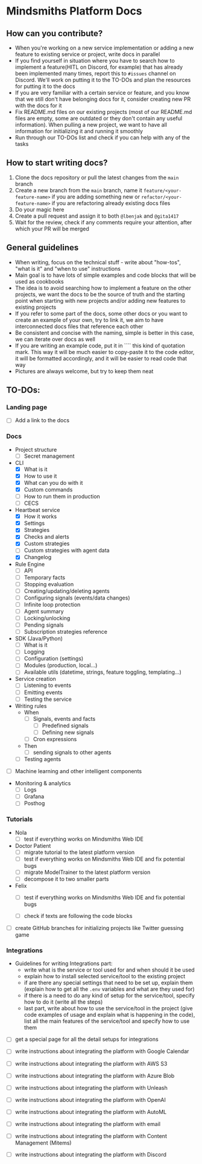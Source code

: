 # Mindsmiths Platform Docs

## How can you contribute?
- When you're working on a new service implementation or adding a new feature to existing service or project, write docs in parallel
- If you find yourself in situation where you have to search how to implement a feature(HITL on Discord, for example) that has already been implemented many times, report this to `#issues` channel on Discord. We'll work on putting it to the TO-DOs and plan the resources for putting it to the docs 
- If you are very familiar with a certain service or feature, and you know that we still don't have belonging docs for it, consider creating new PR with the docs for it
- Fix README.md  files on our existing projects (most of our README.md files are empty, some are outdated or they don't contain any useful information). When pulling a new project, we want to have all information for initializing it and running it smoothly
- Run through our TO-DOs list and check if you can help with any of the tasks

## How to start writing docs?
 1. Clone the docs repository or pull the latest changes from the `main` branch
 2. Create a new branch from the `main` branch, name it `feature/<your-feature-name>` if you are adding something new or `refactor/<your-feature-name>` if you are refactoring already existing docs files
 3. Do your magic here
 4. Create a pull request and assign it to both `@lbenjak` and `@gita1417`
 5. Wait for the review, check if any comments require your attention, after which your PR will be merged

## General guidelines
- When writing, focus on the technical stuff - write about "how-tos", "what is it" and "when to use" instructions
- Main goal is to have lots of simple examples and code blocks that will be used as cookbooks
- The idea is to avoid searching how to implement a feature on the other projects, we want the docs to be the source of truth and the starting point when starting with new projects and/or adding new features to existing projects
- If you refer to some part of the docs, some other docs or you want to create an example of your own, try to link it, we aim to have interconnected docs files that reference each other
- Be consistent and concise with the naming, simple is better in this case, we can iterate over docs as well
- If you are writing an example code, put it in ```` this kind of quotation mark. This way it will be much easier to copy-paste it to the code editor, it will be formatted accordingly, and it will be easier to read code that way
- Pictures are always welcome, but try to keep them neat

## TO-DOs:

### Landing page
- [ ] Add a link to the docs
### Docs
- Project structure
  - [ ] Secret management
- CLI
  - [x] What is it
  - [x] How to use it
  - [x] What can you do with it
  - [x] Custom commands
  - [ ] How to run them in production
  - [ ] CECS
- Heartbeat service
  - [x] How it works
  - [x] Settings
  - [x] Strategies
  - [x] Checks and alerts
  - [x] Custom strategies
  - [ ] Custom strategies with agent data
  - [x] Changelog
- Rule Engine
  - [ ] API
  - [ ] Temporary facts
  - [ ] Stopping evaluation
  - [ ] Creating/updating/deleting agents
  - [ ] Configuring signals (events/data changes)
  - [ ] Infinite loop protection
  - [ ] Agent summary
  - [ ] Locking/unlocking
  - [ ] Pending signals
  - [ ] Subscription strategies reference
- SDK (Java/Python)
  - [ ] What is it
  - [ ] Logging
  - [ ] Configuration (settings)
  - [ ] Modules (production, local...)
  - [ ] Available utils (datetime, strings, feature toggling, templating...)
- Service creation
  - [ ] Listening to events
  - [ ] Emitting events
  - [ ] Testing the service
- Writing rules
  - When
    - [ ] Signals, events and facts
      - [ ] Predefined signals
      - [ ] Defining new signals
    - [ ] Cron expressions
  - Then
    - [ ] sending signals to other agents
  - [ ] Testing agents
- [ ] Machine learning and other intelligent components
- Monitoring & analytics
  - [ ] Logs
  - [ ] Grafana
  - [ ] Posthog
### Tutorials
- Nola
  - [ ] test if everything works on Mindsmiths Web IDE
- Doctor Patient
  - [ ] migrate tutorial to the latest platform version
  - [ ] test if everything works on Mindsmiths Web IDE and fix potential bugs
  - [ ] migrate ModelTrainer to the latest platform version
  - [ ] decompose it to two smaller parts
- Felix
  - [ ] test if everything works on Mindsmiths Web IDE and fix potential bugs
  - [ ] check if texts are following the code blocks


- [ ] create GitHub branches for initializing projects like Twitter guessing game
### Integrations
- Guidelines for writing Integrations part:
    - write what is the service or tool used for and when should it be used
    - explain how to install selected service/tool to the existing project
    - if are there any special settings that need to be set up, explain them (explain how to get all the `.env` variables and what are they used for)
    - if there is a need to do any kind of setup for the service/tool, specify how to do it (write all the steps)
    - last part, write about how to use the service/tool in the project (give code examples of usage and explain what is happening in the code), list all the main features of the service/tool and specify how to use them  


- [ ] get a special page for all the detail setups for integrations 
- [ ] write instructions about integrating the platform with Google Calendar
- [ ] write instructions about integrating the platform with AWS S3
- [ ] write instructions about integrating the platform with Azure Blob
- [ ] write instructions about integrating the platform with Unleash
- [ ] write instructions about integrating the platform with OpenAI
- [ ] write instructions about integrating the platform with AutoML
- [ ] write instructions about integrating the platform with email
- [ ] write instructions about integrating the platform with Content Management (Mitems)
- [ ] write instructions about integrating the platform with Discord



